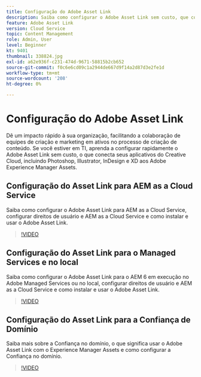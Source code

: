 ```yaml
---
title: Configuração do Adobe Asset Link
description: Saiba como configurar o Adobe Asset Link sem custo, que conecta seus aplicativos do Creative Cloud, incluindo Photoshop, Illustrator, InDesign e XD aos Ativos da Adobe Experience Manager.
feature: Adobe Asset Link
version: Cloud Service
topic: Content Management
role: Admin, User
level: Beginner
kt: 9401
thumbnail: 338824.jpg
exl-id: a62e936f-c231-474d-9671-58815b2cb652
source-git-commit: f0c6e6cd09c1a2944de667d9f14a2d87d3e2fe1d
workflow-type: tm+mt
source-wordcount: '208'
ht-degree: 0%

---
```


# Configuração do Adobe Asset Link

Dê um impacto rápido à sua organização, facilitando a colaboração de equipes de criação e marketing em ativos no processo de criação de conteúdo. Se você estiver em TI, aprenda a configurar rapidamente o Adobe Asset Link sem custo, o que conecta seus aplicativos do Creative Cloud, incluindo Photoshop, Illustrator, InDesign e XD aos Adobe Experience Manager Assets.

## Configuração do Asset Link para AEM as a Cloud Service

Saiba como configurar o Adobe Asset Link para AEM as a Cloud Service, configurar direitos de usuário e AEM as a Cloud Service e como instalar e usar o Adobe Asset Link.

>[!VIDEO](https://video.tv.adobe.com/v/338824/?quality=12&learn=on)

## Configuração do Asset Link para o Managed Services e no local

Saiba como configurar o Adobe Asset Link para o AEM 6 em execução no Adobe Managed Services ou no local, configurar direitos de usuário e AEM as a Cloud Service e como instalar e usar o Adobe Asset Link.

>[!VIDEO](https://video.tv.adobe.com/v/338823/?quality=12&learn=on)


## Configuração do Asset Link para a Confiança de Domínio

Saiba mais sobre a Confiança no domínio, o que significa usar o Adobe Asset Link com o Experience Manager Assets e como configurar a Confiança no domínio.

>[!VIDEO](https://video.tv.adobe.com/v/338825/?quality=12&learn=on)
